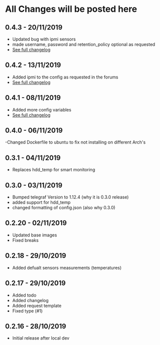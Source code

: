 # All Changes will be posted here

## 0.4.3 - 20/11/2019
- Updated bug with ipmi sensors
- made username, password and retention_policy optional as requested
- [See full changelog](https://github.com/Sabuto/hassio-telegraf/releases/tag/0.4.3)

## 0.4.2 - 13/11/2019
- Added ipmi to the config as requested in the forums
- [See full changelog](https://github.com/Sabuto/hassio-telegraf/releases/tag/0.4.2)

## 0.4.1 - 08/11/2019
- Added more config variables
- [See full changelog](https://github.com/Sabuto/hassio-telegraf/releases/tag/0.4.1)

## 0.4.0 - 06/11/2019
-Changed Dockerfile to ubuntu to fix not installing on different Arch's

## 0.3.1 - 04/11/2019
- Replaces hdd_temp for smart monitoring

## 0.3.0 - 03/11/2019
- Bumped telegraf Version to 1.12.4 (why it is 0.3.0 release)
- added support for hdd_temp
- changed formatting of config.json (also why 0.3.0)

## 0.2.20 - 02/11/2019
- Updated base images
- Fixed breaks

## 0.2.18 - 29/10/2019
- Added defualt sensors measurements (temperatures)

## 0.2.17 - 29/10/2019
- Added todo
- Added changelog
- Added request template
- Fixed type (#1)

## 0.2.16 - 28/10/2019
- Initial release after local dev
